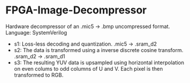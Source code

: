# FPGA-Image-Decompressor
Hardware decompressor of an .mic5 -> .bmp uncompressed format. Language: SystemVerilog 

+ s1: Loss-less decoding and quantization. .mic5 -> .sram_d2  
+ s2: The data is transformed using a inverse discrete cosine transform. .sram_d2 -> .sram_d1  
+ s3: The resulting YUV data is upsampled using horizontal interpolation on even colums to 
odd columns of U and V. Each pixel is then transformed to RGB.  
